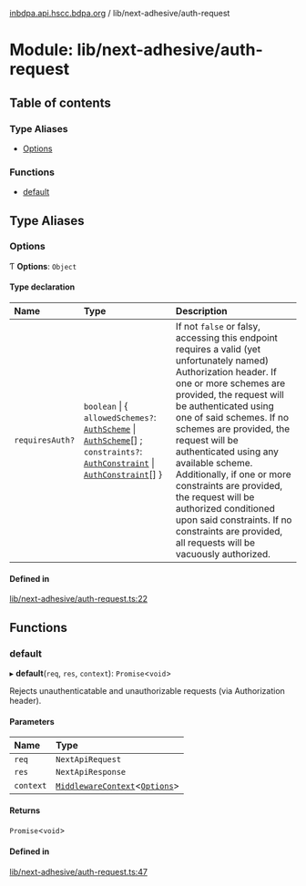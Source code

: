 [inbdpa.api.hscc.bdpa.org](../README.md) / lib/next-adhesive/auth-request

# Module: lib/next-adhesive/auth-request

## Table of contents

### Type Aliases

- [Options](lib_next_adhesive_auth_request.md#options)

### Functions

- [default](lib_next_adhesive_auth_request.md#default)

## Type Aliases

### Options

Ƭ **Options**: `Object`

#### Type declaration

| Name | Type | Description |
| :------ | :------ | :------ |
| `requiresAuth?` | `boolean` \| { `allowedSchemes?`: [`AuthScheme`](lib_next_auth.md#authscheme) \| [`AuthScheme`](lib_next_auth.md#authscheme)[] ; `constraints?`: [`AuthConstraint`](lib_next_auth.md#authconstraint) \| [`AuthConstraint`](lib_next_auth.md#authconstraint)[]  } | If not `false` or falsy, accessing this endpoint requires a valid (yet unfortunately named) Authorization header. If one or more schemes are provided, the request will be authenticated using one of said schemes. If no schemes are provided, the request will be authenticated using any available scheme. Additionally, if one or more constraints are provided, the request will be authorized conditioned upon said constraints. If no constraints are provided, all requests will be vacuously authorized. |

#### Defined in

[lib/next-adhesive/auth-request.ts:22](https://github.com/nhscc/inbdpa.api.hscc.bdpa.org/blob/742232e/lib/next-adhesive/auth-request.ts#L22)

## Functions

### default

▸ **default**(`req`, `res`, `context`): `Promise`<`void`\>

Rejects unauthenticatable and unauthorizable requests (via Authorization
header).

#### Parameters

| Name | Type |
| :------ | :------ |
| `req` | `NextApiRequest` |
| `res` | `NextApiResponse` |
| `context` | [`MiddlewareContext`](lib_next_api_glue.md#middlewarecontext)<[`Options`](lib_next_adhesive_auth_request.md#options)\> |

#### Returns

`Promise`<`void`\>

#### Defined in

[lib/next-adhesive/auth-request.ts:47](https://github.com/nhscc/inbdpa.api.hscc.bdpa.org/blob/742232e/lib/next-adhesive/auth-request.ts#L47)
